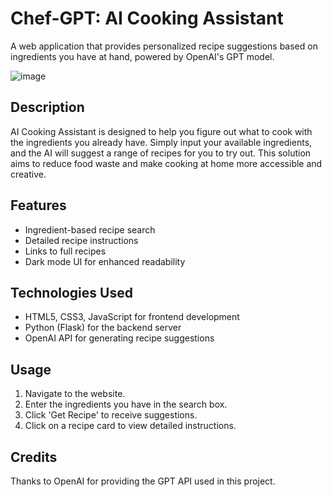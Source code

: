 # Chef-GPT: AI Cooking Assistant

A web application that provides personalized recipe suggestions based on ingredients you have at hand, powered by OpenAI's GPT model.

![image](https://github.com/pablodelarco/AI-Cooking-Assistant/assets/63775967/ae04479d-75bc-4487-8a69-cf0a10134e88)




## Description

AI Cooking Assistant is designed to help you figure out what to cook with the ingredients you already have. Simply input your available ingredients, and the AI will suggest a range of recipes for you to try out. This solution aims to reduce food waste and make cooking at home more accessible and creative.

## Features

- Ingredient-based recipe search
- Detailed recipe instructions
- Links to full recipes
- Dark mode UI for enhanced readability

## Technologies Used

- HTML5, CSS3, JavaScript for frontend development
- Python (Flask) for the backend server
- OpenAI API for generating recipe suggestions

## Usage

1. Navigate to the website.
2. Enter the ingredients you have in the search box.
3. Click 'Get Recipe' to receive suggestions.
4. Click on a recipe card to view detailed instructions.

## Credits

Thanks to OpenAI for providing the GPT API used in this project.
